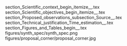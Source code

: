 section_Scientific_context_begin_itemize__.tex
section_Scientific_objectives_begin_itemize__.tex
section_Proposed_observations_subsection_Source__.tex
section_Technical_justification_Time_estimation__.tex
section_Figures_and_Tables_begin__.tex
figures/synth_spec/synth_spec.png
figures/proposal_corner/proposal_corner.jpg

